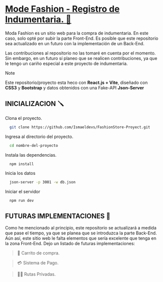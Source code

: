 # [Mode Fashion - Registro de Indumentaria. 👕](https://github.com/Ismaeldevs/FashionStore-Proyect)

Moda Fashion es un sitio web para la compra de indumentaria. En este caso, solo opté por subir la parte Front-End. Es posible que este repositorio sea actualizado en un futuro con la implementación de un Back-End.

Las contribuciones al repositorio no las tomaré en cuenta por el momento. Sin embargo, en un futuro sí planeo que se realicen contribuciones, ya que le tengo un cariño especial a este proyecto de indumentaria.

> [!NOTE]
> Este repositorio/proyecto esta heco con **React.js + Vite**, diseñado con **CSS3** y **Bootstrap** y datos obtenidos con una Fake-API **Json-Server**


 ## INICIALIZACION 🪛

Clona el proyecto.

```bash
  git clone https://github.com/Ismaeldevs/FashionStore-Proyect.git
```

Ingresa al directorio del proyecto.

```bash
  cd nombre-del-proyecto
```

Instala las dependencias.

```bash
  npm install
```

Inicia los datos

```bash
  json-server -p 3001 -w db.json
```

Iniciar el servidor

```bash
  npm run dev
```

## FUTURAS IMPLEMENTACIONES  🧩


Como he mencionado al principio, este repositorio se actualizará a medida que pase el tiempo, ya que se planea que se introduzca la parte Back-End. Aún así, este sitio web le falta elementos que sería excelente que tenga en la zona Front-End. Dejo un listado de futuras implementaciones:

> 🛒 Carrito de compra. 

> 💳 Sistema de Pago.

> 🧑‍💻 Rutas Privadas.
